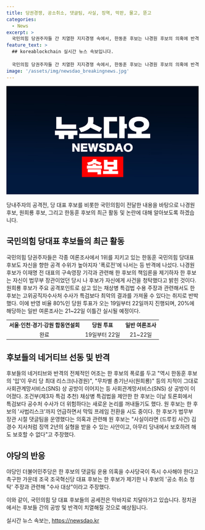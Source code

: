 ```yaml
---
title: 당권경쟁, 공소취소, 댓글팀, 사실, 징역, 막판, 물고, 뜯고
categories:
  - News
excerpt: >
  국민의힘 당권주자들 간 치열한 지지경쟁 속에서, 한동훈 후보는 나경원 후보의 의혹에 반격하고, 원희룡 후보는 채상병 특검법 주장을 토론하며 막바지 전략을 전개하고 있다. 23일의 전당대회를 앞둔 상황에서 후보들의 네거티브 경쟁이 치열해지고 있으며, 사흘 후부터 시작되는 당원 투표와 21~22일 예정된 일반 여론조사가 기대를 모으고 있다. 후보들의 공방은 SNS에서도 활발히 이어졌으며, 당권 주자들의 주요 주장과 반박이 요즘 눈길을 끄는 이슈로 떠오르고 있다.
feature_text: >
  ## koreablockchain 실시간 뉴스 속보입니다.

  국민의힘 당권주자들 간 치열한 지지경쟁 속에서, 한동훈 후보는 나경원 후보의 의혹에 반격하고, 원희룡 후보는 채상병 특검법 주장을 토론하며 막바지 전략을 전개하고 있다. 23일의 전당대회를 앞둔 상황에서 후보들의 네거티브 경쟁이 치열해지고 있으며, 사흘 후부터 시작되는 당원 투표와 21~22일 예정된 일반 여론조사가 기대를 모으고 있다. 후보들의 공방은 SNS에서도 활발히 이어졌으며, 당권 주자들의 주요 주장과 반박이 요즘 눈길을 끄는 이슈로 떠오르고 있다.
image: '/assets/img/newsdao_breakingnews.jpg'
---
```


<p><img src="/assets/img/newsdao_breakingnews.jpg" alt="koreablockchain 속보" /></p>

<p>당내주자의 공격전, 당 대표 후보를 비롯한 국민의힘이 전달한 내용을 바탕으로 나경원 후보, 원희룡 후보, 그리고 한동훈 후보의 최근 활동 및 논란에 대해 알아보도록 하겠습니다. </p>

<h2 data-ke-size="size26">국민의힘 당대표 후보들의 최근 활동</h2>

<p data-ke-size="size16">국민의힘 당권주자들은 각종 여론조사에서 1위를 지키고 있는 한동훈 국민의힘 당대표 후보도 자신을 향한 공격 수위가 높아지자 '폭로전'에 나서는 등 반격에 나섰다. 나경원 후보가 이재명 전 대표의 구속영장 기각과 관련해 한 후보의 책임론을 제기하자 한 후보는 자신이 법무부 장관이었던 당시 나 후보가 자신에게 사건을 청탁했다고 밝힌 것이다. 원희룡 후보가 주요 공격포인트로 삼고 있는 채상병 특검법 수용 주장과 관련해서도 한 후보는 고위공직자수사처 수사가 특검보다 최악의 결과를 가져올 수 있다는 취지로 반박했다. 이에 반영 비율 80%인 당원 투표가 오는 19일부터 22일까지 진행되며, 20%에 해당하는 일반 여론조사는 21~22일 이틀간 실시될 예정이다.</p>

<table>
    <tr>
        <td style="text-align: center; height: 17px;"><b>서울·인천·경기·강원 합동연설회</b></td>
        <td style="text-align: center; height: 17px;"><b>당원 투표</b></td>
        <td style="text-align: center; height: 17px;"><b>일반 여론조사</b></td>
    </tr>
    <tr>
        <td style="text-align: center; height: 17px;">완료</td>
        <td style="text-align: center; height: 17px;">19일부터 22일</td>
        <td style="text-align: center; height: 17px;">21~22일</td>
    </tr>
</table>

<h2 data-ke-size="size26">후보들의 네거티브 선동 및 반격</h2>

<p data-ke-size="size16">후보들의 네거티브와 반격의 전체적인 어조는 한 후보의 폭로를 두고 "역시 한동훈 후보의 '입'이 우리 당 최대 리스크(나경원)", "무차별 총기난사(원희룡)" 등의 지적이 그대로 사회관계망서비스(SNS) 상 공방이 이어지는 등 사회관계망서비스(SNS) 상 공방이 이어졌다. 조건부(제3자 특검 추천) 채상병 특검법을 제안한 한 후보는 이날 토론회에서 특검보다 공수처 수사가 더 위험하다는 새로운 논리를 꺼내들기도 했다. 원 후보는 한 후보의 '사법리스크'까지 언급하면서 막밐 프레임 전환을 시도 중이다. 한 후보가 법무부 장관 시절 댓글팀을 운영했다는 의혹과 관련해 원 후보는 "사실이라면 (드루킹 사건) 김경수 지사처럼 징역 2년의 실형을 받을 수 있는 사안이고, 아무리 당내에서 보호하려 해도 보호할 수 없다"고 주장했다.</p>

<h2 data-ke-size="size26">야당의 반응</h2>

<p data-ke-size="size16">야당인 더불어민주당은 한 후보의 댓글팀 운용 의혹을 수사당국이 즉시 수사해야 한다고 촉구한 가운데 조국 조국혁신당 대표 후보는 한 후보가 제기한 나 후보의 '공소 취소 청탁' 주장과 관련해 "수사 대상"이라고 주장했다.</p>

<p>이와 같이, 국민의힘 당 대표 후보들의 공세전은 막바지로 치달아가고 있습니다. 정치권에서는 후보들 간의 공방 및 반격이 치열해질 것으로 예상됩니다.</p>
실시간 뉴스 속보는, <a href="https://newsdao.kr" rel="dofollow">https://newsdao.kr</a>


